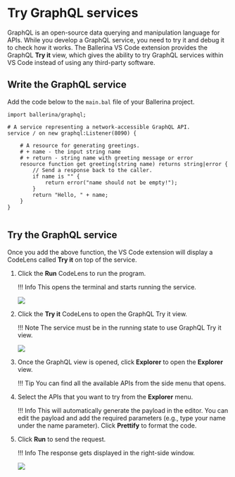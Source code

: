 # Try GraphQL services

GraphQL is an open-source data querying and manipulation language for APIs. While you develop a GraphQL service, you need to try it and debug it to check how it works. The Ballerina VS Code extension provides the GraphQL **Try it** view, which gives the ability to try GraphQL services within VS Code instead of using any third-party software.

## Write the GraphQL service

Add the code below to the `main.bal` file of your Ballerina project.

```ballerina
import ballerina/graphql;

# A service representing a network-accessible GraphQL API.
service / on new graphql:Listener(8090) {

    # A resource for generating greetings.
    # + name - the input string name
    # + return - string name with greeting message or error
    resource function get greeting(string name) returns string|error {
        // Send a response back to the caller.
        if name is "" {
            return error("name should not be empty!");
        }
        return "Hello, " + name;
    }
}
    
```

## Try the GraphQL service

Once you add the above function, the VS Code extension will display a CodeLens called **Try it** on top of the service.

1. Click the **Run** CodeLens to run the program. 
    
    !!! Info
        This opens the terminal and starts running the service.

    <img src="https://wso2.com/ballerina/vscode/docs/img/build-and-try/try-graphql-services/graphql-run.png" class="cInlineImage-full"/>

2. Click the **Try it** CodeLens to open the GraphQL Try it view.

    !!! Note
        The service must be in the running state to use GraphQL Try it view.

    <img src="https://wso2.com/ballerina/vscode/docs/img/build-and-try/try-graphql-services/graphql-tryit.png" class="cInlineImage-full"/>

3. Once the GraphQL view is opened, click **Explorer** to open the **Explorer** view.

    !!! Tip 
        You can find all the available APIs from the side menu that opens.

4. Select the APIs that you want to try from the **Explorer** menu.

    !!! Info
        This will automatically generate the payload in the editor. You can edit the payload and add the required parameters (e.g., type your name under the name parameter). Click **Prettify** to format the code.

5. Click **Run** to send the request.

    !!! Info 
        The response gets displayed in the right-side window.
    
    <img src="https://wso2.com/ballerina/vscode/docs/img/build-and-try/try-graphql-services/graphql-tryit.gif" class="cInlineImage-full"/>
